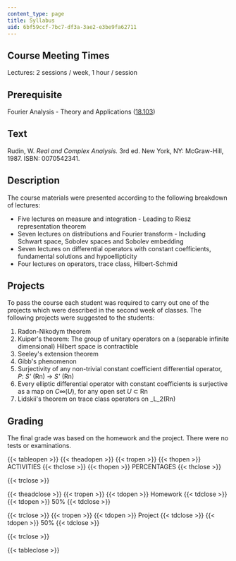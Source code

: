```yaml
---
content_type: page
title: Syllabus
uid: 6bf59ccf-7bc7-df3a-3ae2-e3be9fa62711
---
```


Course Meeting Times
--------------------

Lectures: 2 sessions / week, 1 hour / session

Prerequisite
------------

Fourier Analysis - Theory and Applications ([18.103](/courses/18-103-fourier-analysis-fall-2013))

Text
----

Rudin, W. _Real and Complex Analysis._ 3rd ed. New York, NY: McGraw-Hill, 1987. ISBN: 0070542341.

Description
-----------

The course materials were presented according to the following breakdown of lectures:

*   Five lectures on measure and integration - Leading to Riesz representation theorem
*   Seven lectures on distributions and Fourier transform - Including Schwart space, Sobolev spaces and Sobolev embedding
*   Seven lectures on differential operators with constant coefficients, fundamental solutions and hypoellipticity
*   Four lectures on operators, trace class, Hilbert-Schmid

Projects
--------

To pass the course each student was required to carry out one of the projects which were described in the second week of classes. The following projects were suggested to the students:

1.  Radon-Nikodym theorem
2.  Kuiper's theorem: The group of unitary operators on a (separable infinite dimensional) Hilbert space is contractible
3.  Seeley's extension theorem
4.  Gibb's phenomenon
5.  Surjectivity of any non-trivial constant coefficient differential operator, _P_: _S'_ (Rn) → _S'_ (Rn)
6.  Every elliptic differential operator with constant coefficients is surjective as a map on _C_∞(_U_), for any open set _U_ ⊂ Rn
7.  Lidskii's theorem on trace class operators on _L_2(Rn)

Grading
-------

The final grade was based on the homework and the project. There were no tests or examinations.

{{< tableopen >}}
{{< theadopen >}}
{{< tropen >}}
{{< thopen >}}
ACTIVITIES
{{< thclose >}}
{{< thopen >}}
PERCENTAGES
{{< thclose >}}

{{< trclose >}}

{{< theadclose >}}
{{< tropen >}}
{{< tdopen >}}
Homework
{{< tdclose >}}
{{< tdopen >}}
50%
{{< tdclose >}}

{{< trclose >}}
{{< tropen >}}
{{< tdopen >}}
Project
{{< tdclose >}}
{{< tdopen >}}
50%
{{< tdclose >}}

{{< trclose >}}

{{< tableclose >}}